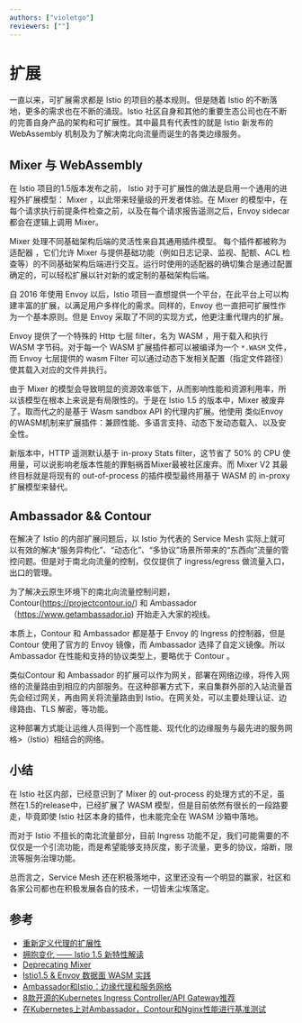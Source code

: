 ```yaml
---
authors: ["violetgo"]
reviewers: [""]
---
```


# 扩展

一直以来，可扩展需求都是 Istio 的项目的基本规则。但是随着 Istio 的不断落地，更多的需求也在不断的涌现。Istio 社区自身和其他的重要生态公司也在不断的完善自身产品的架构和可扩展性。其中最具有代表性的就是 Istio 新发布的 WebAssembly 机制及为了解决南北向流量而诞生的各类边缘服务。


## Mixer 与 WebAssembly

在 Istio 项目的1.5版本发布之前， Istio 对于可扩展性的做法是启用一个通用的进程外扩展模型： Mixer ，以此带来轻量级的开发者体验。在 Mixer 的模型中，在每个请求执行前提条件检查之前，以及在每个请求报告遥测之后，Envoy sidecar 都会在逻辑上调用 Mixer。

Mixer 处理不同基础架构后端的灵活性来自其通用插件模型。 每个插件都被称为适配器 ，它们允许 Mixer 与提供基础功能（例如日志记录、监视、配额、ACL 检查等）的不同基础架构后端进行交互。运行时使用的适配器的确切集合是通过配置确定的，可以轻松扩展以针对新的或定制的基础架构后端。

自 2016 年使用 Envoy 以后，Istio 项目一直想提供一个平台，在此平台上可以构建丰富的扩展，以满足用户多样化的需求。同样的，Envoy 也一直把可扩展性作为一个基本原则。但是 Envoy 采取了不同的实现方式，他更注重代理内的扩展。

Envoy 提供了一个特殊的 Http 七层 filter，名为 WASM ，用于载入和执行 WASM 字节码。对于每一个 WASM 扩展插件都可以被编译为一个 `*.WASM` 文件，而 Envoy 七层提供的 wasm Filter 可以通过动态下发相关配置（指定文件路径）使其载入对应的文件并执行。

由于 Mixer 的模型会导致明显的资源效率低下，从而影响性能和资源利用率，所以该模型在根本上来说是有局限性的。于是在 Istio 1.5 的版本中，Mixer 被废弃了。取而代之的是基于 Wasm sandbox API 的代理内扩展。他使用 类似Envoy 的WASM机制来扩展插件：兼顾性能、多语言支持、动态下发动态载入、以及安全性。

新版本中，HTTP 遥测默认基于 in-proxy Stats filter，这节省了 50% 的 CPU 使用量，可以说影响老版本性能的罪魁祸首Mixer最被社区废弃。而 Mixer V2 其最终目标就是将现有的 out-of-process 的插件模型最终用基于 WASM 的 in-proxy 扩展模型来替代。




## Ambassador && Contour

在解决了 Istio 的内部扩展问题后，以 Istio 为代表的 Service Mesh 实际上就可以有效的解决“服务异构化”、“动态化”、“多协议”场景所带来的“东西向”流量的管控问题。但是对于南北向流量的控制，仅仅提供了 ingress/egress 做流量入口，出口的管理。

为了解决云原生环境下的南北向流量控制问题，Contour(https://projectcontour.io/) 和 Ambassador（https://www.getambassador.io) 开始走入大家的视线。

本质上，Contour 和 Ambassador 都是基于 Envoy 的 Ingress 的控制器，但是 Contour 使用了官方的 Envoy 镜像，而 Ambassador 选择了自定义镜像。所以 Ambassador 在性能和支持的协议类型上，要略优于 Contour 。

类似Contour 和 Ambassador 的扩展可以作为网关，部署在网络边缘，将传入网络的流量路由到相应的内部服务。在这种部署方式下，来自集群外部的入站流量首先会经过网关，再由网关将流量路由到 Istio。在网关处，可以主要处理认证、边缘路由、TLS 解密，等功能。

这种部署方式能让运维人员得到一个高性能、现代化的边缘服务与最先进的服务网格>（Istio）相结合的网络。




## 小结

在 Istio 社区内部，已经意识到了 Mixer 的 out-process 的处理方式的不足，虽然在1.5的release中，已经扩展了 WASM 模型，但是目前依然有很长的一段路要走，毕竟即使 Istio 社区本身的插件，也未能完全在 WASM 沙箱中落地。

而对于 Istio 不擅长的南北流量部分，目前 Ingress 功能不足，我们可能需要的不仅仅是一个引流功能，而是希望能够支持灰度，影子流量，更多的协议，熔断，限流等服务治理功能。

总而言之，Service Mesh 还在积极落地中，这里还没有一个明显的赢家，社区和各家公司都也在积极发展各自的技术，一切皆未尘埃落定。


## 参考
- [重新定义代理的扩展性](https://istio.io/latest/zh/blog/2020/wasm-announce/)
- [拥抱变化 —— Istio 1.5 新特性解读](https://zhuanlan.zhihu.com/p/112050345)
- [Deprecating Mixer](https://docs.google.com/document/d/1x5XeKWRdpFPAy7JYxiTz5u-Ux2eoBQ80lXT6XYjvUuQ/edit#)
- [Istio1.5 & Envoy 数据面 WASM 实践](https://blog.csdn.net/sD7O95O/article/details/105851877)
- [Ambassador和Istio：边缘代理和服务网格](https://kuaibao.qq.com/s/20180122G0N4PC00?refer=cp_1026)
- [8款开源的Kubernetes Ingress Controller/API Gateway推荐](https://www.servicemesher.com/blog/nginx-ingress-vs-kong-vs-traefik-vs-haproxy-vs-voyager-vs-contour-vs-ambassador/)
- [在Kubernetes上对Ambassador，Contour和Nginx性能进行基准测试](https://segmentfault.com/a/1190000022339033)
